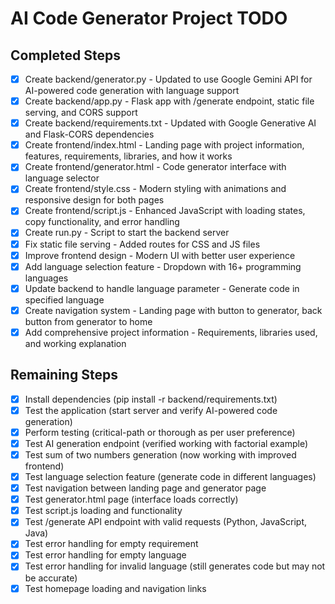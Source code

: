 # AI Code Generator Project TODO

## Completed Steps
- [x] Create backend/generator.py - Updated to use Google Gemini API for AI-powered code generation with language support
- [x] Create backend/app.py - Flask app with /generate endpoint, static file serving, and CORS support
- [x] Create backend/requirements.txt - Updated with Google Generative AI and Flask-CORS dependencies
- [x] Create frontend/index.html - Landing page with project information, features, requirements, libraries, and how it works
- [x] Create frontend/generator.html - Code generator interface with language selector
- [x] Create frontend/style.css - Modern styling with animations and responsive design for both pages
- [x] Create frontend/script.js - Enhanced JavaScript with loading states, copy functionality, and error handling
- [x] Create run.py - Script to start the backend server
- [x] Fix static file serving - Added routes for CSS and JS files
- [x] Improve frontend design - Modern UI with better user experience
- [x] Add language selection feature - Dropdown with 16+ programming languages
- [x] Update backend to handle language parameter - Generate code in specified language
- [x] Create navigation system - Landing page with button to generator, back button from generator to home
- [x] Add comprehensive project information - Requirements, libraries used, and working explanation

## Remaining Steps
- [x] Install dependencies (pip install -r backend/requirements.txt)
- [x] Test the application (start server and verify AI-powered code generation)
- [x] Perform testing (critical-path or thorough as per user preference)
- [x] Test AI generation endpoint (verified working with factorial example)
- [x] Test sum of two numbers generation (now working with improved frontend)
- [x] Test language selection feature (generate code in different languages)
- [x] Test navigation between landing page and generator page
- [x] Test generator.html page (interface loads correctly)
- [x] Test script.js loading and functionality
- [x] Test /generate API endpoint with valid requests (Python, JavaScript, Java)
- [x] Test error handling for empty requirement
- [x] Test error handling for empty language
- [x] Test error handling for invalid language (still generates code but may not be accurate)
- [x] Test homepage loading and navigation links
